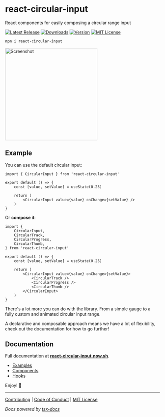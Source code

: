 # react-circular-input

React components for easily composing a circular range input

[![Latest Release][github-release]][npm]
[![Downloads][downloads-badge]][npm]
[![Version][version-badge]][npm]
[![MIT License][license]](LICENSE.md)

[npm]: https://npmjs.com/package/react-circular-input
[downloads-badge]: https://flat.badgen.net/npm/dt/react-circular-input
[version-badge]: https://flat.badgen.net/npm/v/react-circular-input
[license]: https://flat.badgen.net/badge/license/MIT/blue
[github-release]: https://flat.badgen.net/github/release/petecorreia/react-circular-input

```sh
npm i react-circular-input 
```

<img width="300" src="https://react-circular-input.now.sh/static/screenshot.png" alt="Screenshot">

## Example

You can use the default circular input:

```tsx
import { CircularInput } from 'react-circular-input'

export default () => {
	const [value, setValue] = useState(0.25)

	return (
		<CircularInput value={value} onChange={setValue} />
	)
}
```

Or **compose it**:

```tsx
import {
	CircularInput,
	CircularTrack,
	CircularProgress,
	CircularThumb,
} from 'react-circular-input'

export default () => {
	const [value, setValue] = useState(0.25)

	return (
		<CircularInput value={value} onChange={setValue}>
			<CircularTrack />
			<CircularProgress />
			<CircularThumb />
		</CircularInput>
	)
}
```

There's a lot more you can do with the library. From a simple gauge to a fully custom and animated circular input range.

A declarative and composable approach means we have a lot of flexibility, check out the documentation for how to go further!

## Documentation

Full documentation at **[react-circular-input.now.sh](https://react-circular-input.now.sh)**.

* [Examples](https://react-circular-input.now.sh/examples)
* [Components](https://react-circular-input.now.sh/components)
* [Hooks](https://react-circular-input.now.sh/hooks)

Enjoy! 🎉

---

[Contributing](CONTRIBUTING.md)
|
[Code of Conduct](CODE_OF_CONDUCT.md)
|
[MIT License](LICENSE.md)

_Docs powered by [tsx-docs](https://tsx-docs.now.sh)_
